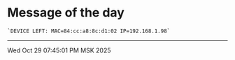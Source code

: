 # Message of the day
```
`DEVICE LEFT: MAC=84:cc:a8:8c:d1:02 IP=192.168.1.98`
```
---
Wed Oct 29 07:45:01 PM MSK 2025
